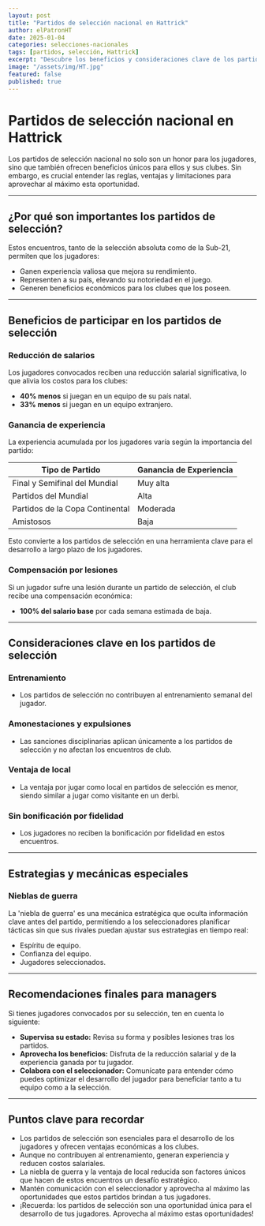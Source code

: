 ```yaml
---
layout: post
title: "Partidos de selección nacional en Hattrick"
author: elPatronHT
date: 2025-01-04
categories: selecciones-nacionales
tags: [partidos, selección, Hattrick]
excerpt: "Descubre los beneficios y consideraciones clave de los partidos de selección nacional en Hattrick."
image: "/assets/img/HT.jpg"
featured: false
published: true
---
```


# Partidos de selección nacional en Hattrick

Los partidos de selección nacional no solo son un honor para los jugadores, sino que también ofrecen beneficios únicos para ellos y sus clubes. Sin embargo, es crucial entender las reglas, ventajas y limitaciones para aprovechar al máximo esta oportunidad.

---

## ¿Por qué son importantes los partidos de selección?

Estos encuentros, tanto de la selección absoluta como de la Sub-21, permiten que los jugadores:

- Ganen experiencia valiosa que mejora su rendimiento.
- Representen a su país, elevando su notoriedad en el juego.
- Generen beneficios económicos para los clubes que los poseen.

---

## Beneficios de participar en los partidos de selección

### Reducción de salarios

Los jugadores convocados reciben una reducción salarial significativa, lo que alivia los costos para los clubes:

- **40% menos** si juegan en un equipo de su país natal.
- **33% menos** si juegan en un equipo extranjero.

### Ganancia de experiencia

La experiencia acumulada por los jugadores varía según la importancia del partido:

| **Tipo de Partido**             | **Ganancia de Experiencia** |
| ------------------------------- | --------------------------- |
| Final y Semifinal del Mundial   | Muy alta                    |
| Partidos del Mundial            | Alta                        |
| Partidos de la Copa Continental | Moderada                    |
| Amistosos                       | Baja                        |

Esto convierte a los partidos de selección en una herramienta clave para el desarrollo a largo plazo de los jugadores.

### Compensación por lesiones

Si un jugador sufre una lesión durante un partido de selección, el club recibe una compensación económica:

- **100% del salario base** por cada semana estimada de baja.

---

## Consideraciones clave en los partidos de selección

### Entrenamiento

- Los partidos de selección no contribuyen al entrenamiento semanal del jugador.

### Amonestaciones y expulsiones

- Las sanciones disciplinarias aplican únicamente a los partidos de selección y no afectan los encuentros de club.

### Ventaja de local

- La ventaja por jugar como local en partidos de selección es menor, siendo similar a jugar como visitante en un derbi.

### Sin bonificación por fidelidad

- Los jugadores no reciben la bonificación por fidelidad en estos encuentros.

---

## Estrategias y mecánicas especiales

### Nieblas de guerra

La 'niebla de guerra' es una mecánica estratégica que oculta información clave antes del partido, permitiendo a los seleccionadores planificar tácticas sin que sus rivales puedan ajustar sus estrategias en tiempo real:

- Espíritu de equipo.
- Confianza del equipo.
- Jugadores seleccionados.

---

## Recomendaciones finales para managers

Si tienes jugadores convocados por su selección, ten en cuenta lo siguiente:

- **Supervisa su estado:** Revisa su forma y posibles lesiones tras los partidos.
- **Aprovecha los beneficios:** Disfruta de la reducción salarial y de la experiencia ganada por tu jugador.
- **Colabora con el seleccionador:** Comunícate para entender cómo puedes optimizar el desarrollo del jugador para beneficiar tanto a tu equipo como a la selección.

---

## Puntos clave para recordar

- Los partidos de selección son esenciales para el desarrollo de los jugadores y ofrecen ventajas económicas a los clubes.
- Aunque no contribuyen al entrenamiento, generan experiencia y reducen costos salariales.
- La niebla de guerra y la ventaja de local reducida son factores únicos que hacen de estos encuentros un desafío estratégico.
- Mantén comunicación con el seleccionador y aprovecha al máximo las oportunidades que estos partidos brindan a tus jugadores.
- ¡Recuerda: los partidos de selección son una oportunidad única para el desarrollo de tus jugadores. Aprovecha al máximo estas oportunidades!
